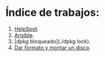 # Índice de trabajos:

1. [HelpSpot](./HelpSpot).
2. [Ansible](./ansible).
3. [dpkg bloqueado](./dpkg lock).
4. [Dar formato y montar un disco](./format).
